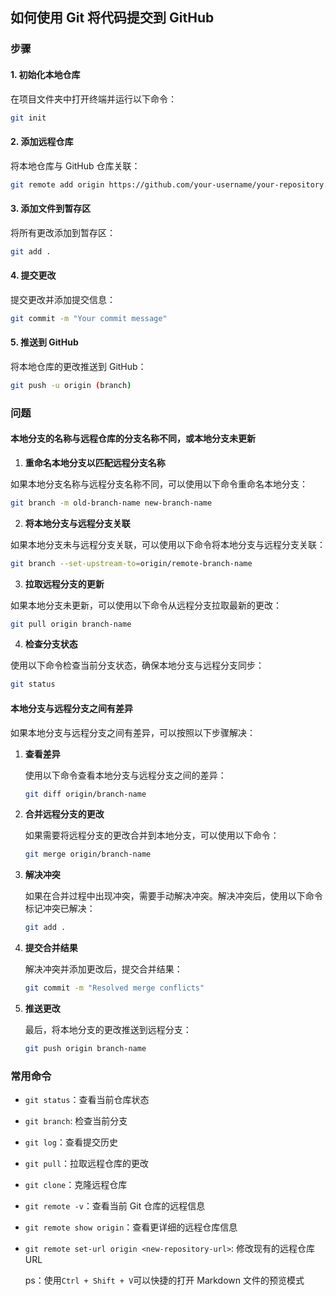 ## 如何使用 Git 将代码提交到 GitHub

### 步骤

#### 1. 初始化本地仓库

在项目文件夹中打开终端并运行以下命令：

```bash
git init
```

#### 2. 添加远程仓库

将本地仓库与 GitHub 仓库关联：

```bash
git remote add origin https://github.com/your-username/your-repository.git
```

#### 3. 添加文件到暂存区

将所有更改添加到暂存区：

```bash
git add .
```

#### 4. 提交更改

提交更改并添加提交信息：

```bash
git commit -m "Your commit message"
```

#### 5. 推送到 GitHub

将本地仓库的更改推送到 GitHub：

```bash
git push -u origin (branch)
```

### 问题

#### 本地分支的名称与远程仓库的分支名称不同，或本地分支未更新

1. **重命名本地分支以匹配远程分支名称**

如果本地分支名称与远程分支名称不同，可以使用以下命令重命名本地分支：

```bash
git branch -m old-branch-name new-branch-name
```

2. **将本地分支与远程分支关联**

如果本地分支未与远程分支关联，可以使用以下命令将本地分支与远程分支关联：

```bash
git branch --set-upstream-to=origin/remote-branch-name
```

3. **拉取远程分支的更新**

如果本地分支未更新，可以使用以下命令从远程分支拉取最新的更改：

```bash
git pull origin branch-name
```

4. **检查分支状态**

使用以下命令检查当前分支状态，确保本地分支与远程分支同步：

```bash
git status
```

#### 本地分支与远程分支之间有差异

如果本地分支与远程分支之间有差异，可以按照以下步骤解决：

1. **查看差异**

   使用以下命令查看本地分支与远程分支之间的差异：

   ```bash
   git diff origin/branch-name
   ```

2. **合并远程分支的更改**

   如果需要将远程分支的更改合并到本地分支，可以使用以下命令：

   ```bash
   git merge origin/branch-name
   ```

3. **解决冲突**

   如果在合并过程中出现冲突，需要手动解决冲突。解决冲突后，使用以下命令标记冲突已解决：

   ```bash
   git add .
   ```

4. **提交合并结果**

   解决冲突并添加更改后，提交合并结果：

   ```bash
   git commit -m "Resolved merge conflicts"
   ```

5. **推送更改**

   最后，将本地分支的更改推送到远程分支：

   ```bash
   git push origin branch-name
   ```

### 常用命令

- `git status`：查看当前仓库状态
- `git branch`: 检查当前分支
- `git log`：查看提交历史
- `git pull`：拉取远程仓库的更改
- `git clone`：克隆远程仓库

- `git remote -v`：查看当前 Git 仓库的远程信息
- `git remote show origin`：查看更详细的远程仓库信息

- `git remote set-url origin <new-repository-url>`: 修改现有的远程仓库 URL

  ps：使用`Ctrl + Shift + V`可以快捷的打开 Markdown 文件的预览模式
